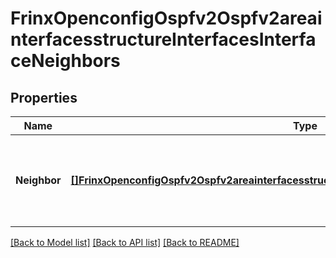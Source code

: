 # FrinxOpenconfigOspfv2Ospfv2areainterfacesstructureInterfacesInterfaceNeighbors

## Properties
Name | Type | Description | Notes
------------ | ------------- | ------------- | -------------
**Neighbor** | [**[]FrinxOpenconfigOspfv2Ospfv2areainterfacesstructureInterfacesInterfaceNeighborsNeighbor**](frinx.openconfig.ospfv2.ospfv2areainterfacesstructure.interfaces.interface.neighbors.Neighbor.md) | Optional[A neighbor with which an OSPFv2 adjacency has been established within this area] REF:Optional.empty | [optional] [default to null]

[[Back to Model list]](../README.md#documentation-for-models) [[Back to API list]](../README.md#documentation-for-api-endpoints) [[Back to README]](../README.md)


